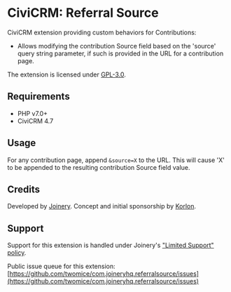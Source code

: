 # CiviCRM: Referral Source

CiviCRM extension providing custom behaviors for Contributions:

*  Allows modifying the contribution Source field based on the 'source' query string parameter, if such is provided in the URL for a contribution page.

The extension is licensed under [GPL-3.0](LICENSE.txt).

## Requirements

* PHP v7.0+
* CiviCRM 4.7

## Usage

For any contribution page, append `&source=X` to the URL. This will cause 'X' to be appended to the resulting contribution Source field value.

## Credits
Developed by [Joinery](https://joineryhq.com). Concept and initial sponsorship by [Korlon](https://korlon.com).

## Support

Support for this extension is handled under Joinery's ["Limited Support" policy](https://joineryhq.com/software-support-levels#limited-support).

Public issue queue for this extension: [https://github.com/twomice/com.joineryhq.referralsource/issues](https://github.com/twomice/com.joineryhq.referralsource/issues)
